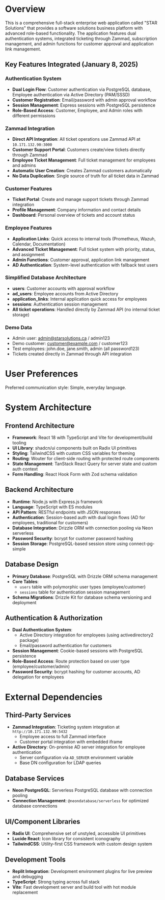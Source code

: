 # Overview

This is a comprehensive full-stack enterprise web application called "STAR Solutions" that provides a software solutions business platform with advanced role-based functionality. The application features dual authentication systems, integrated ticketing through Zammad, subscription management, and admin functions for customer approval and application link management.

## Key Features Integrated (January 8, 2025)

### **Authentication System**
- **Dual Login Flow**: Customer authentication via PostgreSQL database, Employee authentication via Active Directory (PAM/SSSD)
- **Customer Registration**: Email/password with admin approval workflow
- **Session Management**: Express sessions with PostgreSQL persistence
- **Role-Based Access**: Customer, Employee, and Admin roles with different permissions

### **Zammad Integration** 
- **Direct API Integration**: All ticket operations use Zammad API at `10.171.132.90:3000`
- **Customer Support Portal**: Customers create/view tickets directly through Zammad
- **Employee Ticket Management**: Full ticket management for employees and admins
- **Automatic User Creation**: Creates Zammad customers automatically
- **No Data Duplication**: Single source of truth for all ticket data in Zammad

### **Customer Features**
- **Ticket Portal**: Create and manage support tickets through Zammad integration
- **Profile Management**: Company information and contact details
- **Dashboard**: Personal overview of tickets and account status

### **Employee Features**
- **Application Links**: Quick access to internal tools (Prometheus, Wazuh, Calendar, Documentation)
- **Advanced Ticket Management**: Full ticket system with priority, status, and assignment
- **Admin Functions**: Customer approval, application link management
- **AD Authentication**: System-level authentication with fallback test users

### **Simplified Database Architecture**
- **users**: Customer accounts with approval workflow
- **ad_users**: Employee accounts from Active Directory  
- **application_links**: Internal application quick access for employees
- **sessions**: Authentication session management
- **All ticket operations**: Handled directly by Zammad API (no internal ticket storage)

### **Demo Data**
- Admin user: admin@starsolutions.ca / admin123
- Demo customer: customer@example.com / customer123
- Test employees: john.doe, jane.smith, admin (all password123)
- Tickets created directly in Zammad through API integration

# User Preferences

Preferred communication style: Simple, everyday language.

# System Architecture

## Frontend Architecture
- **Framework**: React 18 with TypeScript and Vite for development/build tooling
- **UI Library**: shadcn/ui components built on Radix UI primitives
- **Styling**: TailwindCSS with custom CSS variables for theming
- **Routing**: Wouter for client-side routing with protected route components
- **State Management**: TanStack React Query for server state and custom auth context
- **Form Handling**: React Hook Form with Zod schema validation

## Backend Architecture
- **Runtime**: Node.js with Express.js framework
- **Language**: TypeScript with ES modules
- **API Pattern**: RESTful endpoints with JSON responses
- **Authentication**: Session-based auth with dual login flows (AD for employees, traditional for customers)
- **Database Integration**: Drizzle ORM with connection pooling via Neon serverless
- **Password Security**: bcrypt for customer password hashing
- **Session Storage**: PostgreSQL-based session store using connect-pg-simple

## Database Design
- **Primary Database**: PostgreSQL with Drizzle ORM schema management
- **Core Tables**: 
  - `users` table with polymorphic user types (employee/customer)
  - `sessions` table for authentication session management
- **Schema Migrations**: Drizzle Kit for database schema versioning and deployment

## Authentication & Authorization
- **Dual Authentication System**: 
  - Active Directory integration for employees (using activedirectory2 package)
  - Email/password authentication for customers
- **Session Management**: Cookie-based sessions with PostgreSQL persistence
- **Role-Based Access**: Route protection based on user type (employee/customer/admin)
- **Password Security**: bcrypt hashing for customer accounts, AD delegation for employees

# External Dependencies

## Third-Party Services
- **Zammad Integration**: Ticketing system integration at `http://10.171.132.90:5432`
  - Employee access to full Zammad interface
  - Customer portal integration with embedded iframe
- **Active Directory**: On-premise AD server integration for employee authentication
  - Server configuration via `AD_SERVER` environment variable
  - Base DN configuration for LDAP queries

## Database Services
- **Neon PostgreSQL**: Serverless PostgreSQL database with connection pooling
- **Connection Management**: `@neondatabase/serverless` for optimized database connections

## UI/Component Libraries
- **Radix UI**: Comprehensive set of unstyled, accessible UI primitives
- **Lucide React**: Icon library for consistent iconography
- **TailwindCSS**: Utility-first CSS framework with custom design system

## Development Tools
- **Replit Integration**: Development environment plugins for live preview and debugging
- **TypeScript**: Strong typing across full stack
- **Vite**: Fast development server and build tool with hot module replacement